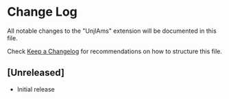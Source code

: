 # Change Log

All notable changes to the "UnjlAms" extension will be documented in this file.

Check [Keep a Changelog](http://keepachangelog.com/) for recommendations on how to structure this file.

## [Unreleased]

- Initial release

